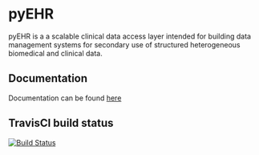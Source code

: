 # pyEHR

pyEHR is a a scalable clinical data access layer intended for building data management systems for secondary use of structured heterogeneous biomedical and clinical data.

## Documentation

Documentation can be found [here](http://pyehr.readthedocs.org/en/latest/)

## TravisCI build status

[![Build Status](https://travis-ci.org/crs4/pyEHR.png?branch=develop)](https://travis-ci.org/crs4/pyEHR)
